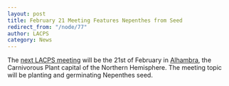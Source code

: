```yaml
---
layout: post
title: February 21 Meeting Features Nepenthes from Seed
redirect_from: "/node/77"
author: LACPS
category: News
---
```


<div class="field field-name-body field-type-text-with-summary field-label-hidden"><div class="field-items"><div class="field-item even"><p>The <a href="/calendar">next LACPS meeting</a> will be the 21st of February in <a href="/meetings">Alhambra</a>, the Carnivorous Plant capital of the Northern Hemisphere.  The meeting topic will be planting and germinating Nepenthes seed.</p>
</div></div></div>
